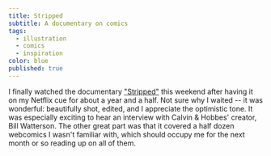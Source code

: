 ```yaml
---
title: Stripped
subtitle: A documentary on comics
tags: 
  - illustration
  - comics
  - inspiration
color: blue
published: true
---
```


I finally watched the documentary ["Stripped"](http://www.strippedfilm.com) this weekend after having it on my Netflix cue for about a year and a half. Not sure why I waited -- it was wonderful: beautifully shot, edited, and I appreciate the optimistic tone. It was especially exciting to hear an interview with Calvin & Hobbes' creator, Bill Watterson.  The other great part was that it covered a half dozen webcomics I wasn't familiar with, which should occupy me for the next month or so reading up on all of them.
